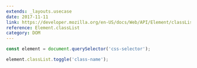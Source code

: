 ```yaml
---
extends: _layouts.usecase
date: 2017-11-11
link: https://developer.mozilla.org/en-US/docs/Web/API/Element/classList
reference: Element.classList
category: DOM
---
```



```javascript
const element = document.querySelector('css-selector');

element.classList.toggle('class-name');
```

